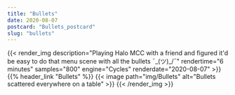 ```yaml
---
title: "Bullets"
date: 2020-08-07
postcard: "Bullets_postcard"
slug: "bullets"
---
```


{{< render_img 
  description="Playing Halo MCC with a friend and figured it'd be easy to do that menu scene with all the bullets ¯\_(ツ)_/¯"
  rendertime="6 minutes" 
  samples="800" 
  engine="Cycles" 
  renderdate="2020-08-07" >}}
{{% header_link "Bullets" %}}
{{< image path="img/Bullets" alt="Bullets scattered everywhere on a table" >}}
{{< /render_img >}}


